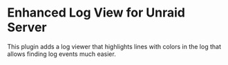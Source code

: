 Enhanced Log View for Unraid Server
===================================

This plugin adds a log viewer that highlights lines with colors in the log that allows finding log events much easier.